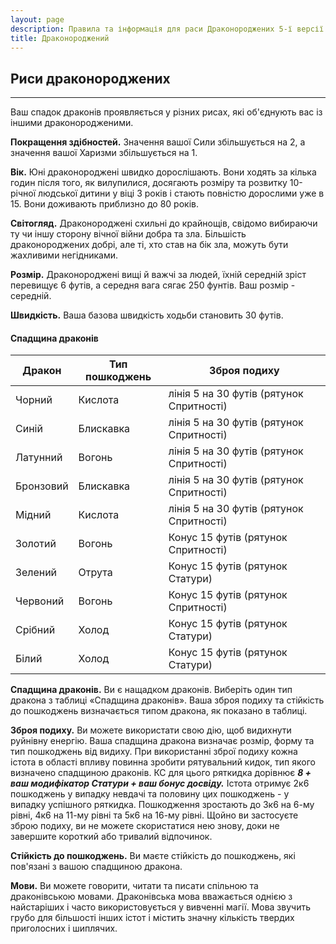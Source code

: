 ```yaml
---
layout: page
description: Правила та інформація для раси Драконороджених 5-ї версії (5e) SRD (Довідник із документації системи).
title: Драконороджений
---
```


## Риси драконороджених
- - -
Ваш спадок драконів проявляється у різних рисах, які об'єднують вас із іншими драконородженими.

**Покращення здібностей.** Значення вашої Сили збільшується на 2, а значення вашої Харизми збільшується на 1.

**Вік.** Юні драконороджені швидко дорослішають. Вони ходять за кілька годин після того, як вилупилися, досягають розміру та розвитку 10-річної людської дитини у віці 3 років і стають повністю дорослими уже в 15. Вони доживають приблизно до 80 років.

**Світогляд.** Драконороджені схильні до крайнощів, свідомо вибираючи ту чи іншу сторону вічної війни добра та зла. Більшість драконороджених добрі, але ті, хто став на бік зла, можуть бути жахливими негідниками.

**Розмір.** Драконороджені вищі й важчі за людей, їхній середній зріст перевищує 6 футів, а середня вага сягає 250 фунтів. Ваш розмір - середній.

**Швидкість.** Ваша базова швидкість ходьби становить 30 футів.

#### Спадщина драконів
| Дракон    | Тип пошкоджень | Зброя подиху                             |
| --------- | -------------- | ---------------------------------------- |
| Чорний    | Кислота        | лінія 5 на 30 футів (рятунок Спритності) |
| Синій     | Блискавка      | лінія 5 на 30 футів (рятунок Спритності) |
| Латунний  | Вогонь         | лінія 5 на 30 футів (рятунок Спритності) |
| Бронзовий | Блискавка      | лінія 5 на 30 футів (рятунок Спритності) |
| Мідний    | Кислота        | лінія 5 на 30 футів (рятунок Спритності) |
| Золотий   | Вогонь         | Конус 15 футів (рятунок Спритності)      |
| Зелений   | Отрута         | Конус 15 футів (рятунок Статури)         |
| Червоний  | Вогонь         | Конус 15 футів (рятунок Спритності)      |
| Срібний   | Холод          | Конус 15 футів (рятунок Статури)         |
| Білий     | Холод          | Конус 15 футів (рятунок Статури)         |

**Спадщина драконів.** Ви є нащадком драконів. Виберіть один тип дракона з таблиці «Спадщина драконів». Ваша зброя подиху та стійкість до пошкоджень визначається типом дракона, як показано в таблиці.

**Зброя подиху.** Ви можете використати свою дію, щоб видихнути руйнівну енергію. Ваша спадщина дракона визначає розмір, форму та тип пошкоджень від видиху. При використанні зброї подиху кожна істота в області впливу повинна зробити рятувальний кидок, тип якого визначено спадщиною драконів. КС для цього ряткидка дорівнює **_8 + ваш модифікатор Статури + ваш бонус досвіду._** Істота отримує 2к6 пошкоджень у випадку невдачі та половину цих пошкоджень - у випадку успішного ряткидка. Пошкодження зростають до 3к6 на 6-му рівні, 4к6 на 11-му рівні та 5к6 на 16-му рівні. Щойно ви застосуєте зброю подиху, ви не можете скористатися нею знову, доки не завершите короткий або тривалий відпочинок.

**Стійкість до пошкоджень.** Ви маєте стійкість до пошкоджень, які пов'язані з вашою спадщиною дракона.

**Мови.** Ви можете говорити, читати та писати спільною та драконівською мовами. Драконівська мова вважається однією з найстаріших і часто використовується у вивченні магії. Мова звучить грубо для більшості інших істот і містить значну кількість твердих приголосних і шиплячих.  
